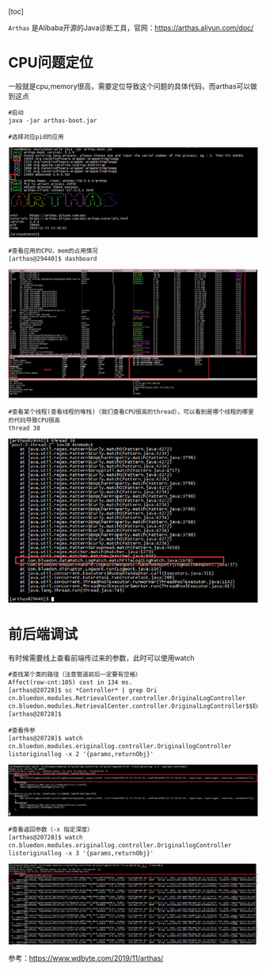 [toc]

`Arthas` 是Alibaba开源的Java诊断工具，官网：https://arthas.aliyun.com/doc/

# CPU问题定位

一般就是cpu,memory很高，需要定位导致这个问题的具体代码，而arthas可以做到这点

```shell
#启动
java -jar arthas-boot.jar 

#选择对应pid的应用
```

![](../images/jvm/image-20201125153739022.png)

```shell
#查看应用的CPU，mem的占用情况
[arthas@29440]$ dashboard 
```

![image-20201125154017424](../images/jvm/image-20201125154017424.png)

```shell
#查看某个线程(查看线程的堆栈)（我们查看CPU很高的thread），可以看到是哪个线程的哪里的代码导致CPU很高
thread 38
```

![image-20201125154227926](../images/jvm/image-20201125154227926.png)



# 前后端调试

有时候需要线上查看前端传过来的参数，此时可以使用watch

```shell
#查找某个类的路径（注意管道前后一定要有空格）
Affect(row-cnt:105) cost in 134 ms.
[arthas@20728]$ sc *Controller* | grep Ori
cn.bluedon.modules.RetrievalCenter.controller.OriginalLogController
cn.bluedon.modules.RetrievalCenter.controller.OriginalLogController$$EnhancerBySpringCGLIB$$a5d88736
[arthas@20728]$ 

#查看传参
[arthas@20728]$ watch  cn.bluedon.modules.originallog.controller.OriginallogController listoriginallog -x 2 '{params,returnObj}'
```

![image-20201125165135885](../images/jvm/image-20201125165135885.png)

```shell
#查看返回参数（-x 指定深度）
[arthas@20728]$ watch  cn.bluedon.modules.originallog.controller.OriginallogController listoriginallog -x 3 '{params,returnObj}'
```

![image-20201125165302853](../images/jvm/image-20201125165302853.png)



参考：https://www.wdbyte.com/2019/11/arthas/









